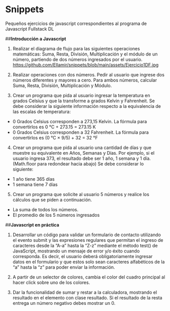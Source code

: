 # Snippets
Pequeños ejercicios de javascript correspondientes al programa de Javascript Fullstack DL

##**Introducción a Javascript**

1. Realizar el diagrama de flujo para las siguientes operaciones matemáticas: Suma, Resta, División, Multiplicación y el módulo de un número, partiendo de dos números
ingresados por el usuario. https://github.com/Ellamir/snippets/blob/main/assets/Ejercicio1DF.jpg

2. Realizar operaciones con dos números.
Pedir al usuario que ingrese dos números diferentes y mayores a cero. Para ambos números, calcular Suma, Resta, División, Multiplicación y Módulo.

3. Crear un programa que pida al usuario ingresar la temperatura en grados Celsius y que la transforme a grados Kelvin y Fahrenheit.
Se debe considerar la siguiente información respecto a la equivalencia de las escalas de temperatura:
* 0 Grados Celsius corresponden a 273,15 Kelvin. La fórmula para convertirlos es 0 °C + 273.15 = 273.15 K
* 0 Grados Celsius corresponden a 32 Fahrenheit. La fórmula para convertirlos es (0 °C × 9/5) + 32 = 32 °F

4. Crear un programa que pida al usuario una cantidad de días y que muestre su equivalente en Años, Semanas y Días. Por ejemplo, si el usuario ingresa 373, el resultado debe ser 1 año, 1 semana y 1 día. (Math.floor para redondear hacia abajo)
Se debe considerar lo siguiente:
* 1 año tiene 365 días
* 1 semana tiene 7 días

5. Crear un programa que solicite al usuario 5 números y realice los cálculos que se piden a continuación.
* La suma de todos los números.
* El promedio de los 5 números ingresados


##**Javascript en práctica**

1. Desarrollar un código para validar un formulario de contacto utilizando el evento
submit y las expresiones regulares que permitan el ingreso de caracteres desde la
“A-a” hasta la “Z-z” mediante el método test() de JavaScript, mostrando un mensaje
de error y/o éxito cuando corresponda. Es decir, el usuario deberá obligatoriamente
ingresar datos en el formulario y que estos solo sean caracteres alfabéticos de la “a”
hasta la “z” para poder enviar la información.

2. A partir de un selector de colores, cambia el color del cuadro principal al hacer click
sobre uno de los colores.

3. Dar la funcionalidad de sumar y restar a la calculadora, mostrando el resultado en el
elemento con clase resultado. Si el resultado de la resta entrega un número negativo
debes mostrar un 0.

